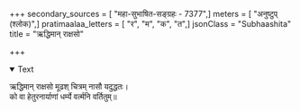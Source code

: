 +++
secondary_sources = [ "महा-सुभाषित-सङ्ग्रहः - 7377",]
meters = [ "अनुष्टुप् (श्लोक)",]
pratimaalaa_letters = [ "र", "म", "क", "त",]
jsonClass = "Subhaashita"
title = "ऋद्धिमान् राक्षसो"

+++

<details open><summary>Text</summary>

ऋद्धिमान् राक्षसो मूढश् चित्रम् नासौ यदुद्धतः।  
को वा हेतुरनार्याणां धर्म्ये वर्त्मनि वर्तितुम्॥
</details>
